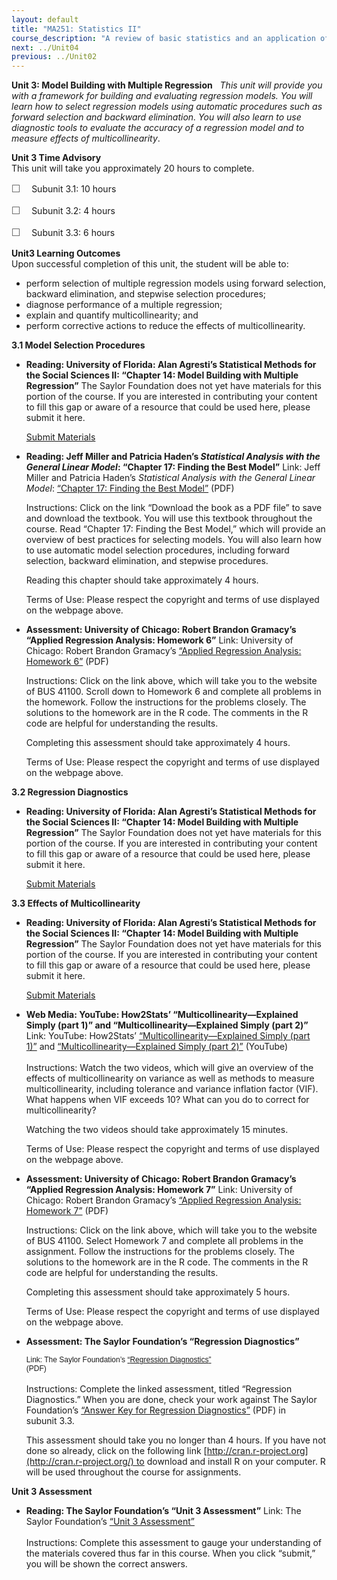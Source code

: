 ```yaml
---
layout: default
title: "MA251: Statistics II"
course_description: "A review of basic statistics and an application of statistical tools and techniques that are routinely used by modern statisticians for building models to analyze complex, multivariate problems."
next: ../Unit04
previous: ../Unit02
---
```

**Unit 3: Model Building with Multiple Regression** <span
id="3"></span> 
*This unit will provide you with a framework for building and evaluating
regression models. You will learn how to select regression models using
automatic procedures such as forward selection and backward elimination.
You will also learn to use diagnostic tools to evaluate the accuracy of
a regression model and to measure effects of multicollinearity*.

**Unit 3 Time Advisory**  
This unit will take you approximately 20 hours to complete.  
  
 <span dir="LTR"><span
style="color: rgb(85, 85, 85); font-family: 'Myriad Pro', 'Gill Sans', 'Gill Sans MT', Calibri, sans-serif; font-size: 16px; line-height: 21px; text-align: left; -webkit-text-size-adjust: none; ">☐
   </span>Subunit 3.1: 10 hours</span>  
  
 <span dir="LTR"><span
style="color: rgb(85, 85, 85); font-family: 'Myriad Pro', 'Gill Sans', 'Gill Sans MT', Calibri, sans-serif; font-size: 16px; line-height: 21px; text-align: left; -webkit-text-size-adjust: none; ">☐
   </span>Subunit 3.2: 4 hours</span>  
  
 <span dir="LTR"><span
style="color: rgb(85, 85, 85); font-family: 'Myriad Pro', 'Gill Sans', 'Gill Sans MT', Calibri, sans-serif; font-size: 16px; line-height: 21px; text-align: left; -webkit-text-size-adjust: none; ">☐
   </span>Subunit 3.3: 6 hours</span>

**Unit3 Learning Outcomes**  
Upon successful completion of this unit, the student will be able to:  
  
-   <span dir="LTR">perform selection of multiple regression models
    using forward selection, backward elimination, and stepwise
    selection procedures;</span>
-   <span dir="LTR">diagnose performance of a multiple
    regression;</span>
-   <span dir="LTR">explain and quantify multicollinearity; and</span>
-   <span dir="LTR">perform corrective actions to reduce the effects of
    multicollinearity.</span>

**3.1 Model Selection Procedures** <span id="3.1"></span> 
-   **Reading: University of Florida: Alan Agresti’s Statistical Methods
    for the Social Sciences II: “Chapter 14: Model Building with
    Multiple Regression”**
    The Saylor Foundation does not yet have materials for this portion
    of the course. If you are interested in contributing your content to
    fill this gap or aware of a resource that could be used here, please
    submit it here.

    [Submit Materials](/contribute/)

-   **Reading: Jeff Miller and Patricia Haden’s *Statistical Analysis
    with the General Linear Model*: “Chapter 17: Finding the Best
    Model”**
    Link: Jeff Miller and Patricia Haden’s *Statistical Analysis with
    the General Linear Model*: [“Chapter 17: Finding the Best
    Model”](http://psy.otago.ac.nz/miller/index.htm#GLMBook) (PDF)  
      
     Instructions: Click on the link “Download the book as a PDF file”
    to save and download the textbook. You will use this textbook
    throughout the course. Read “Chapter 17: Finding the Best Model,”
    which will provide an overview of best practices for selecting
    models. You will also learn how to use automatic model selection
    procedures, including forward selection, backward elimination, and
    stepwise procedures.  
      
     Reading this chapter should take approximately 4 hours.  
      
     Terms of Use: Please respect the copyright and terms of use
    displayed on the webpage above.

-   **Assessment: University of Chicago: Robert Brandon Gramacy’s
    “Applied Regression Analysis: Homework 6”**
    Link: University of Chicago: Robert Brandon Gramacy’s [“Applied
    Regression Analysis: Homework
    6”](http://faculty.chicagobooth.edu/robert.gramacy/teaching.html)
    (PDF)  
      
     Instructions: Click on the link above, which will take you to the
    website of BUS 41100. Scroll down to Homework 6 and complete all
    problems in the homework. Follow the instructions for the problems
    closely. The solutions to the homework are in the R code. The
    comments in the R code are helpful for understanding the results.   
      
     Completing this assessment should take approximately 4 hours.  
      
     Terms of Use: Please respect the copyright and terms of use
    displayed on the webpage above.

**3.2 Regression Diagnostics** <span id="3.2"></span> 
-   **Reading: University of Florida: Alan Agresti’s Statistical Methods
    for the Social Sciences II: “Chapter 14: Model Building with
    Multiple Regression”**
    The Saylor Foundation does not yet have materials for this portion
    of the course. If you are interested in contributing your content to
    fill this gap or aware of a resource that could be used here, please
    submit it here.

    [Submit Materials](/contribute/)

**3.3 Effects of Multicollinearity** <span id="3.3"></span> 
-   **Reading: University of Florida: Alan Agresti’s Statistical Methods
    for the Social Sciences II: “Chapter 14: Model Building with
    Multiple Regression”**
    The Saylor Foundation does not yet have materials for this portion
    of the course. If you are interested in contributing your content to
    fill this gap or aware of a resource that could be used here, please
    submit it here.

    [Submit Materials](/contribute/)

-   **Web Media: YouTube: How2Stats’ “Multicollinearity—Explained Simply
    (part 1)” and “Multicollinearity—Explained Simply (part 2)”**
    Link: YouTube: How2Stats’ [“Multicollinearity—Explained Simply (part
    1)”](http://www.youtube.com/watch?v=Ybzc3AB1E-E) and
    [“Multicollinearity—Explained Simply (part
    2)”](http://www.youtube.com/watch?v=Z_03ZPvM1fM) (YouTube)  
        
     Instructions: Watch the two videos, which will give an overview of
    the effects of multicollinearity on variance as well as methods to
    measure multicollinearity, including tolerance and variance
    inflation factor (VIF). What happens when VIF exceeds 10? What can
    you do to correct for multicollinearity?  
      
     Watching the two videos should take approximately 15 minutes.  
      
     Terms of Use: Please respect the copyright and terms of use
    displayed on the webpage above.

-   **Assessment: University of Chicago: Robert Brandon Gramacy’s
    “Applied Regression Analysis: Homework 7”**
    Link: University of Chicago: Robert Brandon Gramacy’s [“Applied
    Regression Analysis: Homework
    7”](http://faculty.chicagobooth.edu/robert.gramacy/teaching.html)
    (PDF)  
      
     Instructions: Click on the link above, which will take you to the
    website of BUS 41100. Select Homework 7 and complete all problems in
    the assignment. Follow the instructions for the problems closely.
    The solutions to the homework are in the R code. The comments in the
    R code are helpful for understanding the results.  
      
     Completing this assessment should take approximately 5 hours.  
      
     Terms of Use: Please respect the copyright and terms of use
    displayed on the webpage above.

-   **Assessment: The Saylor Foundation’s “Regression Diagnostics”**

    <span
    style="font-size: 9pt; font-family: Arial, sans-serif; background-color: white; background-position: initial initial; background-repeat: initial initial; ">Link:
    The Saylor Foundation’s
    [“](https://resources.saylor.org/wwwresources/archived/site/wp-content/uploads/2012/08/MA251-Assessment-for-Unit-3.3-Regression-Diagnostics.FINAL_.pdf)</span><span
    style="font-size:9.0pt;font-family:&quot;Arial&quot;,&quot;sans-serif&quot;">[Regression
    Diagnostics](https://resources.saylor.org/wwwresources/archived/site/wp-content/uploads/2012/08/MA251-Assessment-for-Unit-3.3-Regression-Diagnostics.FINAL_.pdf)<span
    style="background-color: white; background-position: initial initial; background-repeat: initial initial; ">[”](https://resources.saylor.org/wwwresources/archived/site/wp-content/uploads/2012/08/MA251-Assessment-for-Unit-3.3-Regression-Diagnostics.FINAL_.pdf)
    (PDF)</span>                                                                      
    </span>  
     <span style="background:white"> </span>  
     <span style="background:white">Instructions: Complete the linked
    assessment, titled “</span>Regression Diagnostics.” When you are
    done, check your work against The Saylor Foundation’s
    [“](https://resources.saylor.org/wwwresources/archived/site/wp-content/uploads/2012/08/MA251-Assessment-AnswerKeyForUnit-3.3-Regression-Diagnostics.FINAL_.pdf)[Answer
    Key for Regression
    Diagnostics](https://resources.saylor.org/wwwresources/archived/site/wp-content/uploads/2012/08/MA251-Assessment-AnswerKeyForUnit-3.3-Regression-Diagnostics.FINAL_.pdf)[”](https://resources.saylor.org/wwwresources/archived/site/wp-content/uploads/2012/08/MA251-Assessment-AnswerKeyForUnit-3.3-Regression-Diagnostics.FINAL_.pdf) (PDF)
    in subunit 3.3.<span class="apple-converted-space"> </span>

    This assessment should take you no longer than 4 hours. If you have
    not done so already, click on the following link
    [http://cran.r-project.org](http://cran.r-project.org/) to download
    and install R on your computer. R will be used throughout the course
    for assignments.

**Unit 3 Assessment** <span id="3.4"></span> 
-   **Reading: The Saylor Foundation’s “Unit 3 Assessment”**
    Link: The Saylor Foundation’s [“Unit 3
    Assessment”](http://school.saylor.org/mod/quiz/view.php?id=1320)  
        
     Instructions: Complete this assessment to gauge your understanding
    of the materials covered thus far in this course. When you click
    “submit,” you will be shown the correct answers.


